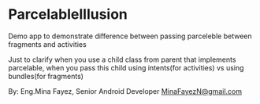 # ParcelableIllusion
Demo app to demonstrate difference between passing parceleble between fragments and activities

Just to clarify when you use a child class from parent that implements parcelable,
when you pass this child using intents(for activities) vs using bundles(for fragments)

By: Eng.Mina Fayez,
Senior Android Developer
MinaFayezN@gmail.com
